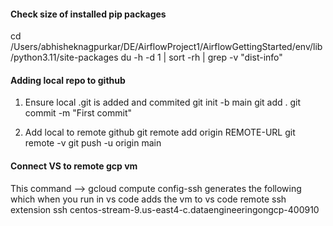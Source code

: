#### Check size of installed pip packages

cd /Users/abhisheknagpurkar/DE/AirflowProject1/AirflowGettingStarted/env/lib/python3.11/site-packages
du -h -d 1 | sort -rh | grep -v "dist-info"

#### Adding local repo to github

1. Ensure local .git is added and commited
git init -b main
git add .
git commit -m "First commit"

2. Add local to remote github
git remote add origin REMOTE-URL
git remote -v
git push -u origin main

#### Connect VS to remote gcp vm
This command --> gcloud compute config-ssh generates the following which when you run in vs code adds the vm to vs code remote ssh extension
ssh centos-stream-9.us-east4-c.dataengineeringongcp-400910
